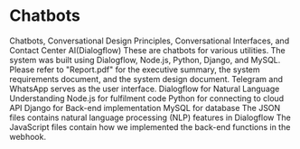 # Chatbots
Chatbots, Conversational Design Principles, Conversational Interfaces, and Contact Center AI(Dialogflow)
These are chatbots for various utilities. The system was built using Dialogflow, Node.js, Python, Django, and MySQL. Please refer to "Report.pdf" for the executive summary, the system requirements document, and the system design document. Telegram and WhatsApp serves as the user interface. 
Dialogflow for Natural Language Understanding
Node.js for fulfilment code
Python for connecting to cloud API
Django for Back-end implementation
MySQL for database
The JSON files contains natural language processing (NLP) features in Dialogflow
The JavaScript files contain how we implemented the back-end functions in the webhook.